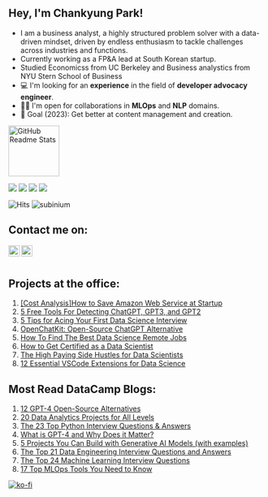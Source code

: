 ## Hey, I'm Chankyung Park!

- I am a business analyst, a highly structured problem solver with a data-driven mindset, driven by endless enthusiasm to tackle challenges across industries and functions. 
- Currently working as a FP&A lead at South Korean startup.
- Studied Economicss from UC Berkeley and Business analystics from NYU Stern School of Business
- 💻 I'm looking for an **experience** in the field of **developer advocacy engineer**.
- 🤝🏻 I'm open for collaborations in **MLOps** and **NLP** domains.
- 🎯 Goal (2023): Get better at content management and creation.

<img height="100px" src="https://github.com/subinium/kaggle-badge/raw/master/assets/logo.png" align="center" alt="GitHub Readme Stats" />

</br>

<p>
  <img src="https://road-to-kaggle-grandmaster.vercel.app/api/badges/kingabzpro/competition" />
  <img src="https://road-to-kaggle-grandmaster.vercel.app/api/badges/kingabzpro/dataset" />
  <img src="https://road-to-kaggle-grandmaster.vercel.app/api/badges/kingabzpro/notebook" />
  <img src="https://road-to-kaggle-grandmaster.vercel.app/api/badges/kingabzpro/discussion" />
</p>

![Hits](https://hits.seeyoufarm.com/api/count/incr/badge.svg?url=https%3A%2F%2Fgithub.com%2Fkingabzpro%2Fkaggle-badge&count_bg=%23DDAA17&title_bg=%23555555&icon=&icon_color=%23E7E7E7&title=hits&edge_flat=false)
![subinium](https://road-to-kaggle-grandmaster.vercel.app/api/simple/kingabzpro)

## Contact me on:
[<img align="left" alt="abid | Medium" width="22px" src="https://cdn.jsdelivr.net/npm/simple-icons@v3/icons/medium.svg" />](https://medium.com/@abidaliawan)
[<img align="left" alt="abid | Linkedin" width="22px" src="https://cdn.jsdelivr.net/npm/simple-icons@v3/icons/linkedin.svg" />](https://www.linkedin.com/in/chankyung-park-699700117/)

<br></br>

## Projects at the office:
1. [[Cost Analysis]How to Save Amazon Web Service at Startup](https://medium.com/@pck0612/cost-analysis-amazon-web-service-aws-at-startup-8ec12fd8d227)
2. [5 Free Tools For Detecting ChatGPT, GPT3, and GPT2](https://www.kdnuggets.com/2023/02/5-free-tools-detecting-chatgpt-gpt3-gpt2.html)
3. [5 Tips for Acing Your First Data Science Interview](https://towardsdatascience.com/5-tips-for-acing-your-first-data-science-interview-dbad5b5959d7)
4. [OpenChatKit: Open-Source ChatGPT Alternative](https://www.kdnuggets.com/2023/03/openchatkit-opensource-chatgpt-alternative.html)
5. [How To Find The Best Data Science Remote Jobs](https://kingabzpro.medium.com/how-to-find-the-best-data-science-remote-jobs-a122f22f2f97)
6. [How to Get Certified as a Data Scientist](https://www.kdnuggets.com/2021/12/get-certified-data-science.html)
7. [The High Paying Side Hustles for Data Scientists](https://www.kdnuggets.com/2022/01/high-paying-side-hustles-data-scientists.html)
8. [12 Essential VSCode Extensions for Data Science](https://www.kdnuggets.com/2022/07/12-essential-vscode-extensions-data-science.html)

## Most Read DataCamp Blogs:
1. [12 GPT-4 Open-Source Alternatives](https://www.datacamp.com/blog/12-gpt4-open-source-alternatives)
2. [20 Data Analytics Projects for All Levels](https://www.datacamp.com/blog/data-analytics-projects-all-levels)
3. [The 23 Top Python Interview Questions & Answers](https://www.datacamp.com/blog/top-python-interview-questions-and-answers)
4. [What is GPT-4 and Why Does it Matter?](https://www.datacamp.com/blog/what-we-know-gpt4)
5. [5 Projects You Can Build with Generative AI Models (with examples)](https://www.datacamp.com/blog/5-projects-you-can-build-with-generative-ai-models)
6. [The Top 21 Data Engineering Interview Questions and Answers](https://www.datacamp.com/blog/top-21-data-engineering-interview-questions-and-answers)
7. [The Top 24 Machine Learning Interview Questions](https://www.datacamp.com/blog/top-machine-learning-interview-questions)
8. [17 Top MLOps Tools You Need to Know](https://www.datacamp.com/blog/top-mlops-tools)


[![ko-fi](https://ko-fi.com/img/githubbutton_sm.svg)](https://ko-fi.com/T6T45YP5N)
